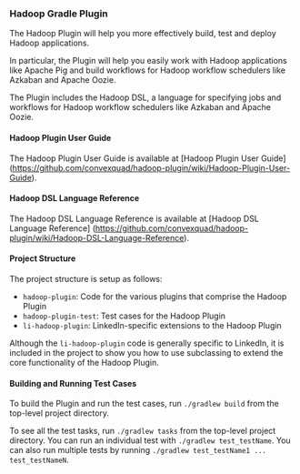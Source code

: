 <!--
Copyright 2014 LinkedIn Corp.

Licensed under the Apache License, Version 2.0 (the "License"); you may not
use this file except in compliance with the License. You may obtain a copy of
the License at

http://www.apache.org/licenses/LICENSE-2.0

Unless required by applicable law or agreed to in writing, software
distributed under the License is distributed on an "AS IS" BASIS, WITHOUT
WARRANTIES OR CONDITIONS OF ANY KIND, either express or implied. See the
License for the specific language governing permissions and limitations under
the License.
-->

### Hadoop Gradle Plugin

The Hadoop Plugin will help you more effectively build, test and deploy Hadoop applications.

In particular, the Plugin will help you easily work with Hadoop applications like Apache Pig and
build workflows for Hadoop workflow schedulers like Azkaban and Apache Oozie.

The Plugin includes the Hadoop DSL, a language for specifying jobs and workflows for Hadoop
workflow schedulers like Azkaban and Apache Oozie.

#### Hadoop Plugin User Guide

The Hadoop Plugin User Guide is available at [Hadoop Plugin User Guide]
(https://github.com/convexquad/hadoop-plugin/wiki/Hadoop-Plugin-User-Guide).

#### Hadoop DSL Language Reference

The Hadoop DSL Language Reference is available at [Hadoop DSL Language Reference]
(https://github.com/convexquad/hadoop-plugin/wiki/Hadoop-DSL-Language-Reference).

#### Project Structure

The project structure is setup as follows:

  * `hadoop-plugin`: Code for the various plugins that comprise the Hadoop Plugin
  * `hadoop-plugin-test`: Test cases for the Hadoop Plugin
  * `li-hadoop-plugin`: LinkedIn-specific extensions to the Hadoop Plugin

Although the `li-hadoop-plugin` code is generally specific to LinkedIn, it is included in the
project to show you how to use subclassing to extend the core functionality of the Hadoop Plugin.

#### Building and Running Test Cases

To build the Plugin and run the test cases, run `./gradlew build` from the top-level project directory.

To see all the test tasks, run `./gradlew tasks` from the top-level project directory. You can run
an individual test with `./gradlew test_testName`. You can also run multiple tests by running
`./gradlew test_testName1 ... test_testNameN`.
